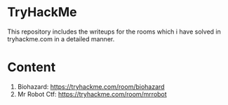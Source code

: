 # TryHackMe
This repository includes the writeups for the rooms which i have solved in tryhackme.com in a detailed manner.

# Content
1. Biohazard: https://tryhackme.com/room/biohazard
2. Mr Robot Ctf: https://tryhackme.com/room/mrrobot

